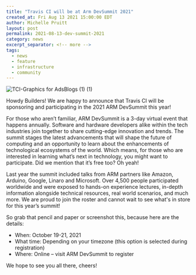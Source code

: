 ```yaml
---
title: "Travis CI will be at Arm DevSummit 2021"
created_at: Fri Aug 13 2021 15:00:00 EDT
author: Michelle Pruitt
layout: post
permalink: 2021-08-13-dev-summit-2021
category: news
excerpt_separator: <!-- more --> 
tags:
  - news
  - feature
  - infrastructure
  - community
---
```


![TCI-Graphics for AdsBlogs (1) (1)](https://user-images.githubusercontent.com/20936398/129260694-f6b13cfc-27b1-4367-95a2-1408394db403.png)

Howdy Builders! We are happy to announce that Travis CI will be sponsoring and participating in the 2021 ARM DevSummit this year!

<!-- more --> 

For those who aren’t familiar, ARM DevSummit is a 3-day virtual event that happens annually. Software and hardware developers alike within the tech industries join together to share cutting-edge innovation and trends. The summit stages the latest advancements that will shape the future of computing and an opportunity to learn about the enhancements of technological ecosystems of the world. Which means, for those who are interested in learning what’s next in technology, you might want to participate. Did we mention that it’s free too? Oh yeah!

Last year the summit included talks from ARM partners like Amazon, Arduino, Google, Linaro and Microsoft. Over 4,500 people participated worldwide and were exposed to hands-on experience lectures, in-depth information alongside technical resources, real world scenarios, and much more. We are proud to join the roster and cannot wait to see what's in store for this year’s summit!

So grab that pencil and paper or screenshot this, because here are the details:

* When: October 19-21, 2021 
* What time: Depending on your timezone (this option is selected during registration)
* Where: Online – visit ARM DevSummit to register

We hope to see you all there, cheers! 
